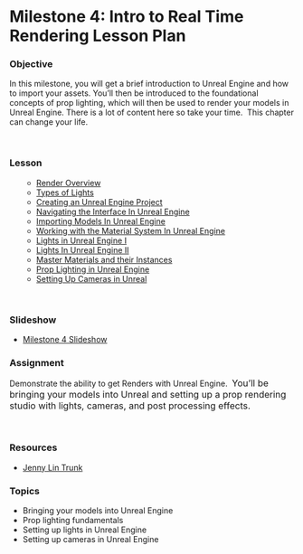 # Milestone 4: Intro to Real Time Rendering Lesson Plan

<h3><span>Objective</span></h3>
<p><span>In this milestone, you will get a brief introduction to Unreal Engine and how to import your assets. You’ll then be introduced to the foundational concepts of prop lighting, which will then be used to render your models in Unreal Engine. There is a lot of content here so take your time.&nbsp; This chapter can change your life.</span></p>
<p>&nbsp;</p>
<h3>Lesson</h3>
<ul>
<ul>
<li><a title="Render Overview" href="https://vertexschool.instructure.com/courses/203/pages/render-overview" data-api-endpoint="https://vertexschool.instructure.com/api/v1/courses/203/pages/render-overview" data-api-returntype="Page">Render Overview</a></li>
<li><a title="Render Overview" href="https://vertexschool.instructure.com/courses/203/pages/render-overview" data-api-endpoint="https://vertexschool.instructure.com/api/v1/courses/203/pages/render-overview" data-api-returntype="Page"></a><a title="Types of Lights" href="https://vertexschool.instructure.com/courses/203/pages/types-of-lights" data-api-endpoint="https://vertexschool.instructure.com/api/v1/courses/203/pages/types-of-lights" data-api-returntype="Page">Types of Lights</a></li>
<li><a title="Creating an Unreal Engine Project" href="https://vertexschool.instructure.com/courses/203/pages/creating-an-unreal-engine-project" data-api-endpoint="https://vertexschool.instructure.com/api/v1/courses/203/pages/creating-an-unreal-engine-project" data-api-returntype="Page">Creating an Unreal Engine Project</a></li>
<li><a title="Navigating the Interface In Unreal Engine" href="https://vertexschool.instructure.com/courses/203/pages/navigating-the-interface-in-unreal-engine" data-api-endpoint="https://vertexschool.instructure.com/api/v1/courses/203/pages/navigating-the-interface-in-unreal-engine" data-api-returntype="Page">Navigating the Interface In Unreal Engine</a></li>
<li><a title="Importing Models In Unreal Engine" href="https://vertexschool.instructure.com/courses/203/pages/importing-models-in-unreal-engine" data-api-endpoint="https://vertexschool.instructure.com/api/v1/courses/203/pages/importing-models-in-unreal-engine" data-api-returntype="Page">Importing Models In Unreal Engine</a></li>
<li><a title="Working with the Material System In Unreal Engine" href="https://vertexschool.instructure.com/courses/203/pages/working-with-the-material-system-in-unreal-engine" data-api-endpoint="https://vertexschool.instructure.com/api/v1/courses/203/pages/working-with-the-material-system-in-unreal-engine" data-api-returntype="Page">Working with the Material System In Unreal Engine</a></li>
<li><a title="Lights in Unreal Engine I" href="https://vertexschool.instructure.com/courses/203/pages/lights-in-unreal-engine-i" data-api-endpoint="https://vertexschool.instructure.com/api/v1/courses/203/pages/lights-in-unreal-engine-i" data-api-returntype="Page">Lights in Unreal Engine I</a></li>
<li><a title="Lights In Unreal Engine II" href="https://vertexschool.instructure.com/courses/203/pages/lights-in-unreal-engine-ii" data-api-endpoint="https://vertexschool.instructure.com/api/v1/courses/203/pages/lights-in-unreal-engine-ii" data-api-returntype="Page">Lights In Unreal Engine II</a></li>
<li><a title="Master Materials and their Instances" href="https://vertexschool.instructure.com/courses/203/pages/master-materials-and-their-instances" data-api-endpoint="https://vertexschool.instructure.com/api/v1/courses/203/pages/master-materials-and-their-instances" data-api-returntype="Page">Master Materials and their Instances</a></li>
<li><a title="Prop Lighting in Unreal Engine" href="https://vertexschool.instructure.com/courses/203/pages/prop-lighting-in-unreal-engine" data-api-endpoint="https://vertexschool.instructure.com/api/v1/courses/203/pages/prop-lighting-in-unreal-engine" data-api-returntype="Page">Prop Lighting in Unreal Engine</a></li>
<li><a title="Setting Up Cameras in Unreal" href="https://vertexschool.instructure.com/courses/203/pages/setting-up-cameras-in-unreal" data-api-endpoint="https://vertexschool.instructure.com/api/v1/courses/203/pages/setting-up-cameras-in-unreal" data-api-returntype="Page">Setting Up Cameras in Unreal</a></li>
</ul>
</ul>
<p>&nbsp;</p>
<h3>Slideshow</h3>
<ul>
<li><a href="https://docs.google.com/presentation/d/1hxFlFH1T7Rz3T_xVGichH6oolIeEE-OszWPO2hrBGLM/edit?usp=sharing">Milestone 4 Slideshow</a></li>
</ul>
<h3><span>Assignment</span></h3>
<p><span>Demonstrate the ability to get Renders with Unreal Engine.&nbsp; </span><span style="color: var(--ic-brand-font-color-dark); font-family: inherit; font-size: 1rem;">You’ll be bringing your models into Unreal and setting up a prop rendering studio with lights, cameras, and post processing effects.&nbsp;&nbsp;</span></p>
<p>&nbsp;</p>
<h3>Resources</h3>
<ul>
<li><a class="inline_disabled" href="https://www.dropbox.com/sh/ehucfftdp9dfp6y/AAC3CgY14s9C0MVz3QveQN9Ca?dl=0" target="_blank">Jenny Lin Trunk</a></li>
</ul>
<h3><span>Topics</span></h3>
<ul>
<li aria-level="1"><span>Bringing your models into Unreal Engine</span></li>
<li aria-level="1"><span>Prop lighting fundamentals</span></li>
<li aria-level="1"><span>Setting up lights in Unreal Engine</span></li>
<li aria-level="1"><span>Setting up cameras in Unreal Engine</span></li>
</ul>